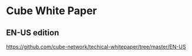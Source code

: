 # Cube White Paper
## EN-US edition
https://github.com/cube-network/techical-whitepaper/tree/master/EN-US
